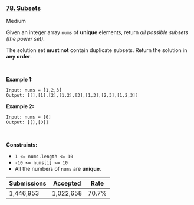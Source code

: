 ### [78. Subsets](https://leetcode.com/problems/subsets/)

Medium

Given an integer array `` nums `` of __unique__ elements, return _all possible subsets (the power set)_.

The solution set __must not__ contain duplicate subsets. Return the solution in __any order__.

 

__Example 1:__

```
Input: nums = [1,2,3]
Output: [[],[1],[2],[1,2],[3],[1,3],[2,3],[1,2,3]]
```

__Example 2:__

```
Input: nums = [0]
Output: [[],[0]]
```

 

__Constraints:__

*   `` 1 <= nums.length <= 10 ``
*   `` -10 <= nums[i] <= 10 ``
*   All the numbers of `` nums `` are __unique__.

| Submissions    | Accepted     | Rate   |
| -------------- | ------------ | ------ |
| 1,446,953 | 1,022,658 | 70.7% |